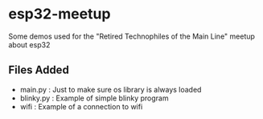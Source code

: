 # esp32-meetup

Some demos used for the "Retired Technophiles of the Main Line" meetup about esp32

## Files Added

- main.py : Just to make sure os library is always loaded
- blinky.py : Example of simple blinky program
- wifi : Example of a connection to wifi
